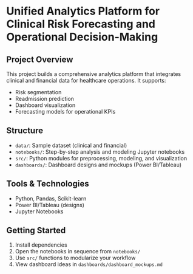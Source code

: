 # Unified Analytics Platform for Clinical Risk Forecasting and Operational Decision-Making

## Project Overview
This project builds a comprehensive analytics platform that integrates clinical and financial data for healthcare operations. It supports:
- Risk segmentation
- Readmission prediction
- Dashboard visualization
- Forecasting models for operational KPIs

## Structure
- `data/`: Sample dataset (clinical and financial)
- `notebooks/`: Step-by-step analysis and modeling Jupyter notebooks
- `src/`: Python modules for preprocessing, modeling, and visualization
- `dashboards/`: Dashboard designs and mockups (Power BI/Tableau)

## Tools & Technologies
- Python, Pandas, Scikit-learn
- Power BI/Tableau (designs)
- Jupyter Notebooks

## Getting Started
1. Install dependencies
2. Open the notebooks in sequence from `notebooks/`
3. Use `src/` functions to modularize your workflow
4. View dashboard ideas in `dashboards/dashboard_mockups.md`
